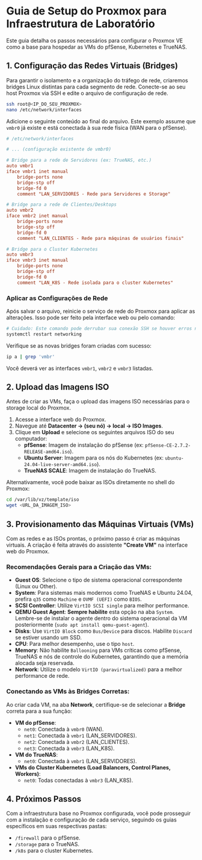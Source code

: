 # Guia de Setup do Proxmox para Infraestrutura de Laboratório

Este guia detalha os passos necessários para configurar o Proxmox VE como a base para hospedar as VMs do pfSense, Kubernetes e TrueNAS.

## 1. Configuração das Redes Virtuais (Bridges)

Para garantir o isolamento e a organização do tráfego de rede, criaremos bridges Linux distintas para cada segmento de rede. Conecte-se ao seu host Proxmox via SSH e edite o arquivo de configuração de rede.

```bash
ssh root@<IP_DO_SEU_PROXMOX>
nano /etc/network/interfaces
```

Adicione o seguinte conteúdo ao final do arquivo. Este exemplo assume que `vmbr0` já existe e está conectada à sua rede física (WAN para o pfSense).

```ini
# /etc/network/interfaces

# ... (configuração existente de vmbr0)

# Bridge para a rede de Servidores (ex: TrueNAS, etc.)
auto vmbr1
iface vmbr1 inet manual
    bridge-ports none
    bridge-stp off
    bridge-fd 0
    comment "LAN_SERVIDORES - Rede para Servidores e Storage"

# Bridge para a rede de Clientes/Desktops
auto vmbr2
iface vmbr2 inet manual
    bridge-ports none
    bridge-stp off
    bridge-fd 0
    comment "LAN_CLIENTES - Rede para máquinas de usuários finais"

# Bridge para o Cluster Kubernetes
auto vmbr3
iface vmbr3 inet manual
    bridge-ports none
    bridge-stp off
    bridge-fd 0
    comment "LAN_K8S - Rede isolada para o cluster Kubernetes"
```

### Aplicar as Configurações de Rede

Após salvar o arquivo, reinicie o serviço de rede do Proxmox para aplicar as alterações. Isso pode ser feito pela interface web ou pelo comando:

```bash
# Cuidado: Este comando pode derrubar sua conexão SSH se houver erros no arquivo.
systemctl restart networking
```

Verifique se as novas bridges foram criadas com sucesso:

```bash
ip a | grep 'vmbr'
```

Você deverá ver as interfaces `vmbr1`, `vmbr2` e `vmbr3` listadas.

## 2. Upload das Imagens ISO

Antes de criar as VMs, faça o upload das imagens ISO necessárias para o storage local do Proxmox.

1.  Acesse a interface web do Proxmox.
2.  Navegue até **Datacenter -> (seu nó) -> local -> ISO Images**.
3.  Clique em **Upload** e selecione os seguintes arquivos ISO do seu computador:
    *   **pfSense**: Imagem de instalação do pfSense (ex: `pfSense-CE-2.7.2-RELEASE-amd64.iso`).
    *   **Ubuntu Server**: Imagem para os nós do Kubernetes (ex: `ubuntu-24.04-live-server-amd64.iso`).
    *   **TrueNAS SCALE**: Imagem de instalação do TrueNAS.

Alternativamente, você pode baixar as ISOs diretamente no shell do Proxmox:

```bash
cd /var/lib/vz/template/iso
wget <URL_DA_IMAGEM_ISO>
```

## 3. Provisionamento das Máquinas Virtuais (VMs)

Com as redes e as ISOs prontas, o próximo passo é criar as máquinas virtuais. A criação é feita através do assistente **"Create VM"** na interface web do Proxmox.

### Recomendações Gerais para a Criação das VMs:

-   **Guest OS**: Selecione o tipo de sistema operacional correspondente (Linux ou Other).
-   **System**: Para sistemas mais modernos como TrueNAS e Ubuntu 24.04, prefira `q35` como `Machine` e `OVMF (UEFI)` como `BIOS`.
-   **SCSI Controller**: Utilize `VirtIO SCSI single` para melhor performance.
-   **QEMU Guest Agent**: **Sempre habilite** esta opção na aba `System`. Lembre-se de instalar o agente dentro do sistema operacional da VM posteriormente (`sudo apt install qemu-guest-agent`).
-   **Disks**: Use `VirtIO Block` como `Bus/Device` para discos. Habilite `Discard` se estiver usando um SSD.
-   **CPU**: Para melhor desempenho, use o tipo `host`.
-   **Memory**: Não habilite `Ballooning` para VMs críticas como pfSense, TrueNAS e nós de controle do Kubernetes, garantindo que a memória alocada seja reservada.
-   **Network**: Utilize o modelo `VirtIO (paravirtualized)` para a melhor performance de rede.

### Conectando as VMs às Bridges Corretas:

Ao criar cada VM, na aba **Network**, certifique-se de selecionar a **Bridge** correta para a sua função:

-   **VM do pfSense**:
    -   `net0`: Conectada à `vmbr0` (WAN).
    -   `net1`: Conectada à `vmbr1` (LAN_SERVIDORES).
    -   `net2`: Conectada à `vmbr2` (LAN_CLIENTES).
    -   `net3`: Conectada à `vmbr3` (LAN_K8S).
-   **VM do TrueNAS**:
    -   `net0`: Conectada à `vmbr1` (LAN_SERVIDORES).
-   **VMs do Cluster Kubernetes (Load Balancers, Control Planes, Workers)**:
    -   `net0`: Todas conectadas à `vmbr3` (LAN_K8S).

## 4. Próximos Passos

Com a infraestrutura base no Proxmox configurada, você pode prosseguir com a instalação e configuração de cada serviço, seguindo os guias específicos em suas respectivas pastas:

-   `/firewall` para o pfSense.
-   `/storage` para o TrueNAS.
-   `/k8s` para o cluster Kubernetes.
